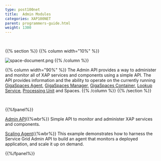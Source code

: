 ```yaml
---
type: post100net
title:  Admin Modules
categories: XAP100NET
parent: programmers-guide.html
weight: 1300
---
```


<br>

{{% section %}}
{{% column  width="10%" %}}

![space-document.png](/attachment_files/subject/admin-api.png)
{{% /column %}}

{{% column width="90%" %}}
The Admin API provides a way to administer and monitor all of XAP services and components using a simple API. The API provides information and the ability to operate on the currently running [GigaSpaces Agent](/product_overview/service-grid.html#gsa), [GigaSpaces Manager](/product_overview/service-grid.html#gsm), [GigaSpaces Container](/product_overview/service-grid.html#gsc), [Lookup Service](/product_overview/service-grid.html#lus), [Processing Unit](./the-processing-unit-overview.html) and Spaces.
{{% /column %}}
{{% /section %}}



<br>

{{%fpanel%}}

[Admin API](./administration-and-monitoring-api.html){{%wbr%}}
Simple API to monitor and administer XAP services and components.

[Scaling Agent](./scaling-agent-example.html){{%wbr%}}
This example demonstrates how to harness the Service Grid Admin API to build an agent that monitors a deployed application, and scale it up on demand.


{{%/fpanel%}}


